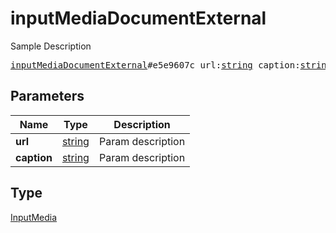 # inputMediaDocumentExternal

Sample Description

<pre>
<a href="../constructor/inputMediaDocumentExternal.md">inputMediaDocumentExternal</a>#e5e9607c url:<a href="../type/string.md">string</a> caption:<a href="../type/string.md">string</a> = <a href="../type/InputMedia.md">InputMedia</a>;
</pre>

## Parameters

| Name | Type | Description |
|------|:----:|-------------|
| **url** | [string](../type/string.md) | Param description |
| **caption** | [string](../type/string.md) | Param description |

## Type

[InputMedia](../type/InputMedia.md)
